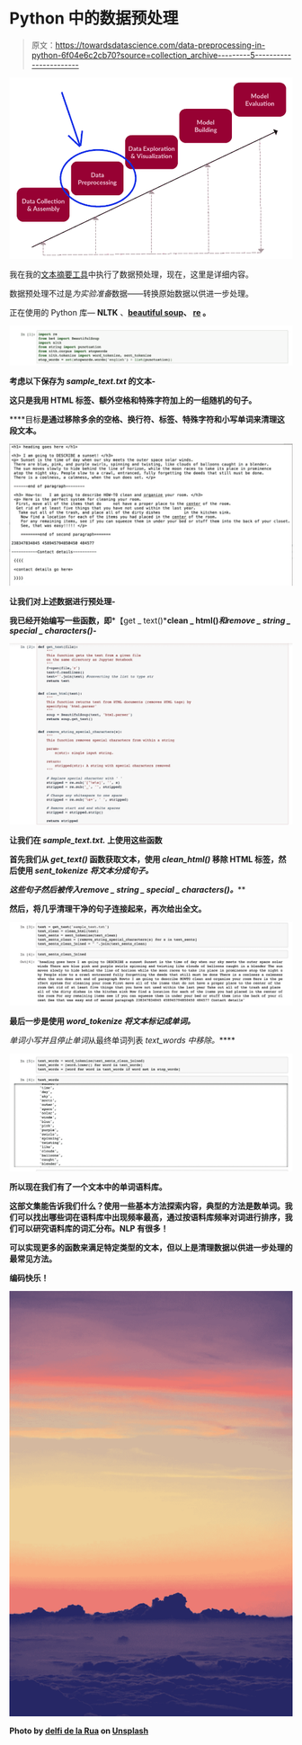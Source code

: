 # Python 中的数据预处理

> 原文：<https://towardsdatascience.com/data-preprocessing-in-python-6f04e6c2cb70?source=collection_archive---------5----------------------->

![](img/6493c3e7e64ece445476cf8a7267aa22.png)

我在我的[文本摘要工具](https://medium.com/@shivangisareen/text-summariser-in-python-da5557d31aa0)中执行了数据预处理，现在，这里是详细内容。

数据预处理不过是*为实验准备*数据——转换原始数据以供进一步处理。

正在使用的 Python 库— **NLTK** 、**[**beautiful soup**](https://medium.com/@shivangisareen/beautiful-soup-in-python-79697b33e294)、 [**re**](https://medium.com/@shivangisareen/regular-expressions-in-python-b4cb7da6ec18) 。**

**![](img/0208ebd70d345f4d11c5050c6ac70c14.png)**

**考虑以下保存为 *sample_text.txt* 的文本-**

**这只是我用 HTML 标签、额外空格和特殊字符加上的一组随机的句子。**

****目标**是通过移除多余的空格、换行符、标签、特殊字符和小写单词来清理这段文本。**

**![](img/86b21f2f60e68e535fdbcfacfa3f7e6c.png)**

**让我们对上述数据进行预处理-**

**我已经开始编写一些函数，即***【get _ text()*******clean _ html()****和***remove _ string _ special _ characters()***-****

****![](img/bf764b434c6c60f30c904523f78eac70.png)****

****让我们在 *sample_text.txt.* 上使用这些函数****

****首先我们从 *get_text()* 函数获取文本，使用 *clean_html()* 移除 HTML 标签，然后使用 *sent_tokenize 将文本分成句子。*****

****这些句子然后被传入*remove _ string _ special _ characters()。*****

****然后，将几乎清理干净的句子连接起来，再次给出全文。****

****![](img/16507a1d4959f46d3177dabe257dc144.png)****

****最后一步是使用 *word_tokenize 将文本标记成单词。*****

****单词*小写*并且*停止单词*从最终单词列表 *text_words 中移除。*****

****![](img/62ae0ba6f4b07e19cccf8d6a15a4a94a.png)****

****所以现在我们有了一个文本中的单词语料库。****

****这部文集能告诉我们什么？使用一些基本方法探索内容，典型的方法是数单词。我们可以找出哪些词在语料库中出现频率最高，通过按语料库频率对词进行排序，我们可以研究语料库的词汇分布。NLP 有很多！****

****可以实现更多的函数来满足特定类型的文本，但以上是清理数据以供进一步处理的最常见方法。****

****编码快乐！****

****![](img/d919d7fc8c75d4aea899cbe24b7b0c97.png)****

****Photo by [delfi de la Rua](https://unsplash.com/photos/lyRCGYIf4hQ?utm_source=unsplash&utm_medium=referral&utm_content=creditCopyText) on [Unsplash](https://unsplash.com/search/photos/sunset?utm_source=unsplash&utm_medium=referral&utm_content=creditCopyText)****